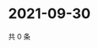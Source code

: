 # 2021-09-30

共 0 条

<!-- BEGIN -->
<!-- 最后更新时间 Thu Sep 30 2021 06:14:41 GMT+0800 (China Standard Time) -->

<!-- END -->
